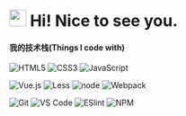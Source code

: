 <h1>
  <img src="https://emojis.slackmojis.com/emojis/images/1531849430/4246/blob-sunglasses.gif?1531849430" width="30"/> Hi! Nice to see you.
</h1>
<h4>我的技术栈(Things I code with)</h4>
<p>
  <img alt="HTML5" src="https://img.shields.io/badge/-HTML5-e54b25?style=flat-square&logo=html5&logoColor=white" />
  <img alt="CSS3" src="https://img.shields.io/badge/-CSS3-3b9adc?style=flat-square&logo=css3&logoColor=white" />
  <img alt="JavaScript" src="https://img.shields.io/badge/-JavaScript-d0b413?style=flat-square&logo=javascript&logoColor=white">
</p>
<p>
  <img alt="Vue.js" src="https://img.shields.io/badge/-Vue.js-41b783?style=flat-square&logo=Vue.js&logoColor=white" />
  <img alt="Less" src="https://img.shields.io/badge/-less-1d365d?style=flat-square&logo=Less&logoColor=white" />
  <img alt="node" src="https://img.shields.io/badge/-node-43853d?style=flat-square&logo=node.js&logoColor=white" />
  <img alt="Webpack" src="https://img.shields.io/badge/-Webpack-75afcc?style=flat-square&logo=Webpack&logoColor=white" />
</p>
<p>
  <img alt="Git" src="https://img.shields.io/badge/-Git-F05032?style=flat-square&logo=git&logoColor=white" />
  <img alt="VS Code" src="https://img.shields.io/badge/-VSCode-0066B8?style=flat-square&logo=visual-studio-code&logoColor=white" />
  <img alt="ESlint" src="https://img.shields.io/badge/-ESLint-4b32c3?style=flat-square&logo=eslint&logoColor=white" />
  <img alt="NPM" src="https://img.shields.io/badge/-NPM-c40b0a?style=flat-square&logo=npm&logoColor=white" />
</p>
